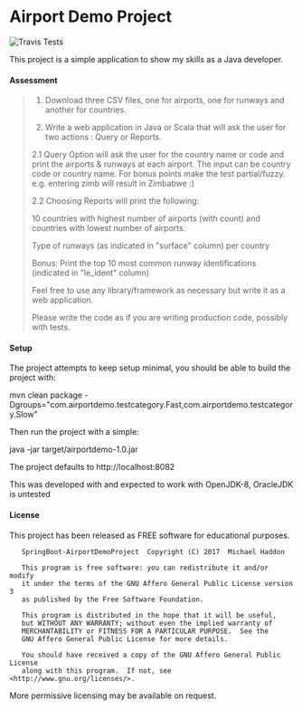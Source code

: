 # Airport Demo Project
![Travis Tests](https://travis-ci.org/mhaddon/SpringBoot-AirportDemoProject.svg?branch=master)

This project is a simple application to show my skills as a Java developer.

#### Assessment

> 1. Download three CSV files, one for airports, one for runways and another for countries.
>
> 2. Write a web application in Java or Scala that will ask the user for two actions : Query or Reports.
>
> 2.1 Query Option will ask the user for the country name or code and print the airports & runways at each airport. The input can be country code or country name. For bonus points make the test partial/fuzzy. e.g. entering zimb will result in Zimbabwe :)
>
> 2.2 Choosing Reports will print the following:
>
> 10 countries with highest number of airports (with count) and countries with lowest number of airports.
>
> Type of runways (as indicated in "surface" column) per country
>
> Bonus: Print the top 10 most common runway identifications (indicated in "le_ident" column)
>
> Feel free to use any library/framework as necessary but write it as a web application.
>
> Please write the code as if you are writing production code, possibly with tests.

#### Setup

The project attempts to keep setup minimal, you should be able to build the project with:

mvn clean package -Dgroups="com.airportdemo.testcategory.Fast,com.airportdemo.testcategory.Slow"

Then run the project with a simple:

java -jar target/airportdemo-1.0.jar

The project defaults to http://localhost:8082

This was developed with and expected to work with OpenJDK-8, OracleJDK is untested


#### License
This project has been released as FREE software for educational purposes.
```
   SpringBoot-AirportDemoProject  Copyright (C) 2017  Michael Haddon

   This program is free software: you can redistribute it and/or modify
   it under the terms of the GNU Affero General Public License version 3
   as published by the Free Software Foundation.

   This program is distributed in the hope that it will be useful,
   but WITHOUT ANY WARRANTY; without even the implied warranty of
   MERCHANTABILITY or FITNESS FOR A PARTICULAR PURPOSE.  See the
   GNU Affero General Public License for more details.

   You should have received a copy of the GNU Affero General Public License
   along with this program.  If not, see <http://www.gnu.org/licenses/>.
```
More permissive licensing may be available on request.
